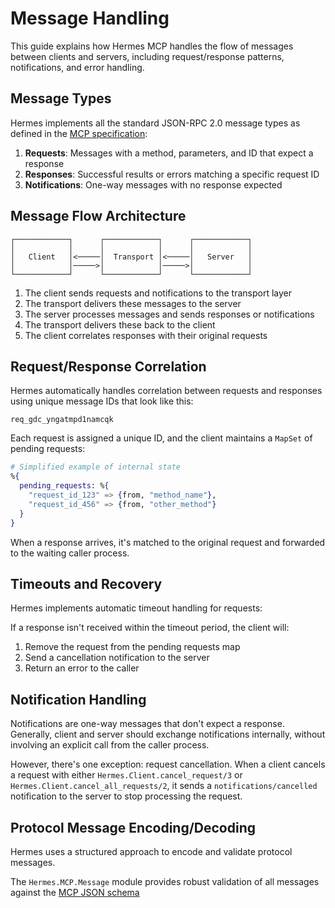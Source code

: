 # Message Handling

This guide explains how Hermes MCP handles the flow of messages between clients and servers, including request/response patterns, notifications, and error handling.

## Message Types

Hermes implements all the standard JSON-RPC 2.0 message types as defined in the [MCP specification](https://spec.modelcontextprotocol.io/specification/2024-11-05/basic/messages/):

1. **Requests**: Messages with a method, parameters, and ID that expect a response
2. **Responses**: Successful results or errors matching a specific request ID
3. **Notifications**: One-way messages with no response expected

## Message Flow Architecture

```
┌────────────┐      ┌────────────┐      ┌────────────┐
│            │      │            │      │            │
│   Client   │<─────│  Transport │<─────│   Server   │
│            │─────>│            │─────>│            │
└────────────┘      └────────────┘      └────────────┘
```

1. The client sends requests and notifications to the transport layer
2. The transport delivers these messages to the server
3. The server processes messages and sends responses or notifications
4. The transport delivers these back to the client
5. The client correlates responses with their original requests

## Request/Response Correlation

Hermes automatically handles correlation between requests and responses using unique message IDs that look like this:

```
req_gdc_yngatmpd1namcqk
```

Each request is assigned a unique ID, and the client maintains a `MapSet` of pending requests:

```elixir
# Simplified example of internal state
%{
  pending_requests: %{
    "request_id_123" => {from, "method_name"},
    "request_id_456" => {from, "other_method"}
  }
}
```

When a response arrives, it's matched to the original request and forwarded to the waiting caller process.

## Timeouts and Recovery

Hermes implements automatic timeout handling for requests:

If a response isn't received within the timeout period, the client will:

1. Remove the request from the pending requests map
2. Send a cancellation notification to the server
3. Return an error to the caller

## Notification Handling

Notifications are one-way messages that don't expect a response. Generally, client and server should exchange notifications internally, without involving an explicit call from the caller process.

However, there's one exception: request cancellation. When a client cancels a request with either `Hermes.Client.cancel_request/3` or `Hermes.Client.cancel_all_requests/2`, it sends a `notifications/cancelled` notification to the server to stop processing the request.

## Protocol Message Encoding/Decoding

Hermes uses a structured approach to encode and validate protocol messages.

The `Hermes.MCP.Message` module provides robust validation of all messages against the [MCP JSON schema](https://github.com/modelcontextprotocol/specification/blob/main/schema/2024-11-05/schema.json)
